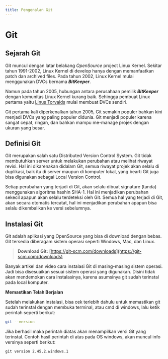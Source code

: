 ```yaml
---
title: Pengenalan Git
---
```


# Git

## Sejarah Git

Git muncul dengan latar belakang _OpenSource_ project Linux Kernel. Sekitar tahun 1991-2002, Linux Kernel di develop hanya dengan memanfaatkan patch dan archived files. Pada tahun 2002, Linux Kernel mulai menggunakan DVCs bernama _**BitKeeper**_.

Namun pada tahun 2005, hubungan antara perusahaan pemilik _**BitKeeper**_ dengan komunitas Linux Kernel kurang baik. Sehingga pembuat Linux pertama yaitu [Linus Torvalds](https://en.wikipedia.org/wiki/Linus_Torvalds) mulai membuat DVCs sendiri. 

Git pertama kali diperkenalkan tahun 2005, Git semakin populer bahkan kini menjadi DVCs yang paling populer didunia. Git menjadi populer karena sangat cepat, ringan, dan bahkan mampu me-manage projek dengan ukuran yang besar.

## Definisi Git

Git merupakan salah satu Distributed Version Control System. Git tidak membutuhkan server untuk melakukan perubahan atau melihat riwayat revisi. Hal ini dikarenakan didalam Git, semua riwayat projek akan selalu di duplikasi, baik itu di server maupun di komputer lokal, yang bearti Git juga bisa digunakan sebagai Local Version Control.

Setiap perubahan yang terjadi di Git, akan selalu dibuat signature (tanda) menggunakan algoritma hashin SHA-1. Hal ini menjadikan perubahan sekecil apapun akan selalu terdeteksi oleh Git. Semua hal yang terjadi di Git, akan secara otomatis tercatat, hal ini menjadikan perubahan apapun bisa selalu dikembalikan ke versi sebelumnya.

## Instalasi Git

Git adalah aplikasi yang OpenSource yang bisa di download dengan bebas. Git tersedia diberagam sistem operasi seperti Windows, Mac, dan Linux.

> **Download Git:** [https://git-scm.com/downloads](https://git-scm.com/downloads)

Banyak artikel dan video cara instalasi Git di masing-masing sistem operasi. Jadi bisa disesuaikan sesuai sistem operasi yang digunakan. Disini tidak akan mendemokan cara instalasinya, karena asumsinya git sudah terinstal pada local komputer.

**Memastikan Telah Berjalan**

Setelah melakukan instalasi, bisa cek terlebih dahulu untuk memastikan git sudah terinstal dengan membuka terminal, atau cmd di windows, lalu ketik perintah seperti berikut:

```sh
git --version
```

Jika berhasil maka perintah diatas akan menampilkan versi Git yang terinstal. Contoh hasil perintah di atas pada OS windows, akan muncul info versinya seperti berikut:

```
git version 2.45.2.windows.1
```